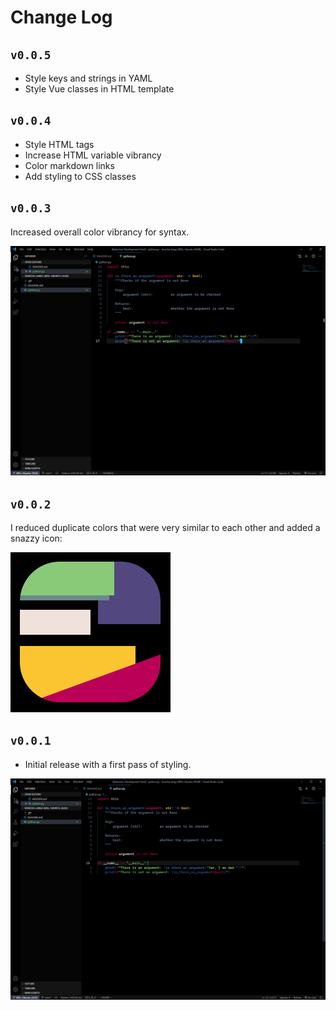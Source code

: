 # Change Log

## `v0.0.5`

- Style keys and strings in YAML
- Style Vue classes in HTML template

## `v0.0.4`

- Style HTML tags
- Increase HTML variable vibrancy
- Color markdown links
- Add styling to CSS classes

## `v0.0.3`

Increased overall color vibrancy for syntax.

![A screenshot of Python in version 0.0.3](https://github.com/t-eckert/50ph1a/blob/main/screenshots/v0.0.3-python.png)

## `v0.0.2`

I reduced duplicate colors that were very similar to each other and added a snazzy icon:

![The icon for the 50PH1A theme](https://github.com/t-eckert/50ph1a/blob/main/icon.png)

## `v0.0.1`

- Initial release with a first pass of styling.

![A screenshot of Python in version 0.0.1](https://github.com/t-eckert/50ph1a/blob/main/screenshots/v0.0.1-python.png)
